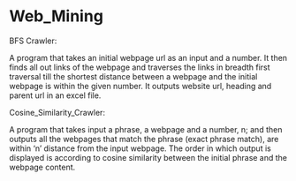 # Web_Mining

BFS Crawler:

A program that takes an initial webpage url as an input and a number. It then finds all
out links of the webpage and traverses the links in breadth first traversal till the shortest
distance between a webpage and the initial webpage is within the given number.
It outputs website url, heading and parent url in an excel file.


Cosine_Similarity_Crawler:

A program that takes input a phrase, a webpage and a number, n; and then outputs all
the webpages that match the phrase (exact phrase match), are within ‘n’ distance from the
input webpage. The order in which output is displayed is according to cosine
similarity between the initial phrase and the webpage content.
